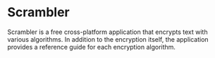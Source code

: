 # Scrambler
Scrambler is a free cross-platform application that encrypts text with various algorithms. In addition to the encryption itself, the application provides a reference guide for each encryption algorithm.
